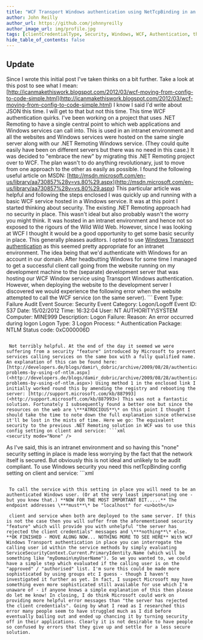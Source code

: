 ```yaml
---
title: "WCF Transport Windows authentication using NetTcpBinding in an Intranet environment"
author: John Reilly
author_url: https://github.com/johnnyreilly
author_image_url: img/profile.jpg
tags: [clientCredentialType, Security, Windows, WCF, Authentication, the server has rejected the client credentials, NetTcpBinding]
hide_table_of_contents: false
---
```

## Update

Since I wrote this initial post I've taken thinks on a bit further. Take a look at this post to see what I mean: [http://icanmakethiswork.blogspot.com/2012/03/wcf-moving-from-config-to-code-simple.html](<http://icanmakethiswork.blogspot.com/2012/03/wcf-moving-from-config-to-code-simple.html>) I know I said I'd write about JSON this time. I will get to that but not this time. This time WCF authentication quirks. I've been working on a project that uses .NET Remoting to have a single central point to which web applications and Windows services can call into. This is used in an intranet environment and all the websites and Windows services were hosted on the same single server along with our .NET Remoting Windows service. (They could quite easily have been on different servers but there was no need in this case.) It was decided to "embrace the new" by migrating this .NET Remoting project over to WCF. The plan wasn't to do anything revolutionary, just to move from one approach to the other as easily as possible. I found the following useful article on MSDN: [http://msdn.microsoft.com/en-us/library/aa730857%28v=vs.80%29.aspx](<http://msdn.microsoft.com/en-us/library/aa730857%28v=vs.80%29.aspx>) This particular article was helpful and following the steps enclosed I was quickly up and running with a basic WCF service hosted in a Windows service. It was at this point I started thinking about security. The existing .NET Remoting approach had no security in place. This wasn't ideal but also probably wasn't the worry you might think. It was hosted in an intranet environment and hence not so exposed to the rigours of the Wild Wild Web. However, since I was looking at WCF I thought it would be a good opportunity to get some basic security in place. This generally pleases auditors. I opted to use [Windows Transport authentication](<http://msdn.microsoft.com/en-us/library/ms733089.aspx>) as this seemed pretty appropriate for an intranet environment. The idea being that we'd authenticate with Windows for an account in our domain. After headbutting Windows for some time I managed to get a successful client call going from the website running on my development machine to the (separate) development server that was hosting our WCF Window service using Transport Windows authentication. However, when deploying the website to the development server I discovered we would experience the following error when the website attempted to call the WCF service (on the same server). ```
Event Type:            Failure Audit
Event Source:         Security
Event Category:     Logon/Logoff 
Event ID: 537
Date:                       15/02/2012
Time:                       16:32:04
User:                       NT AUTHORITY\SYSTEM
Computer:               MINE999
Description:
Logon Failure:
               Reason:                   An error occurred during logon
               Logon Type:            3
               Logon Process:         ^
               Authentication Package:         NTLM
               Status code:            0xC000006D
```

 Not terribly helpful. At the end of the day it seemed we were suffering from a security "feature" introduced by Microsoft to prevent services calling services on the same box with a fully qualified name. An explanation of this can be found here: [http://developers.de/blogs/damir\_dobric/archive/2009/08/28/authentication-problems-by-using-of-ntlm.aspx](<http://developers.de/blogs/damir_dobric/archive/2009/08/28/authentication-problems-by-using-of-ntlm.aspx>) Using method 1 in the enclosed link I initially worked round this by amending the registry and rebooting the server: [http://support.microsoft.com/kb/887993](<http://support.microsoft.com/kb/887993>) This was not a fantastic solution. Fortunately I subsequently found a better one but since the resources on the web are \***ATROCIOUS**\* on this point I thought I should take the time to note down the full explanation since otherwise it'll be lost in the mists of time. Here we go: The equivalent security to the previous .NET Remoting solution in WCF was to use this config setting on client and service: ```xml
<security mode="None" />
```

 As I've said, this is an intranet environment and so having this "none" security setting in place is made less worrying by the fact that the network itself is secured. But obviously this is not ideal and unlikely to be audit compliant. To use Windows security you need this netTcpBinding config setting on client and service: ```xml
<security mode="Transport">
  <transport clientCredentialType="Windows" />
</security>
```

 To call the service with this setting in place you will need to be an authenticated Windows user. (Or at the very least impersonating one - but you knew that.) **NOW FOR THE MOST IMPORTANT BIT.....** The endpoint addresses \***must**\* be "localhost" for <u>both</u>

 client and service when both are deployed to the same server. If this is not the case then you will suffer from the aforementioned security "feature" which will provide you with unhelpful "the server has rejected the client credentials" messages and \***nothing**\* else. **OK FINISHED - MOVE ALONG NOW... NOTHING MORE TO SEE HERE** With WCF Windows Transport authentication in place you can interrogate the calling user id within the service methods by simply evaluating ServiceSecurityContext.Current.PrimaryIdentity.Name (which will be something like "myDomain\myUserName"). So we you wanted to, we could have a simple step which evaluated if the calling user is on the "approved" / "authorised" list. I'm sure this could be made more sophisticated by using groups etc I guess - though I haven't investigated it further as yet. In fact, I suspect Microsoft may have something even more sophisticated still available for use which I'm unaware of - if anyone knows a simple explanation of this then please do let me know! In closing, I do think Microsoft could work on providing more helpful error messages than "the server has rejected the client credentials". Going by what I read as I researched this error many people seem to have struggled much as I did before eventually bailing out and ended up chancing it by turning security off in their applications. Clearly it is not desirable to have people so confused by errors that they give up and settle for a less secure solution.
